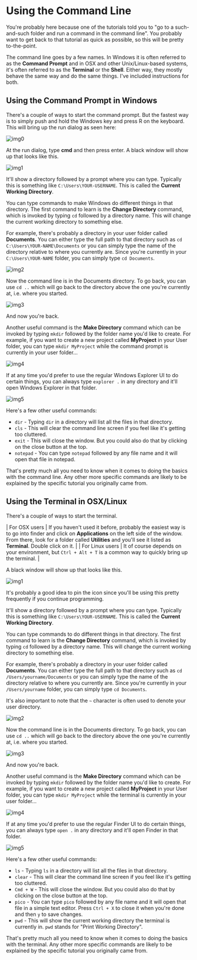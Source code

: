 # Using the Command Line

You're probably here because one of the tutorials told you to "go to a such-and-such folder and run a command in the command line". You probably want to get back to that tutorial as quick as possible, so this will be pretty to-the-point.

The command line goes by a few names. In Windows it is often referred to as the **Command Prompt** and in 
OSX and other Unix/Linux-based systems, it's often referred to as the **Terminal** or the **Shell**. 
Either way, they mostly behave the same way and do the same things. 
I've included instructions for both.

## Using the Command Prompt in Windows

There's a couple of ways to start the command prompt. 
But the fastest way is to simply push and hold the Windows key and press R on the keyboard. 
This will bring up the run dialog as seen here:

![img0](./images/windows0.png)

At the run dialog, type **cmd** and then press enter. A black window will show up that looks like this.

![img1](./images/windows1.png)

It'll show a directory followed by a prompt where you can type. Typically this is something like `C:\Users\YOUR-USERNAME`. This is called the **Current Working Directory**. 

You can type commands to make Windows do different things in that directory. 
The first command to learn is the **Change Directory** command, which is invoked by typing `cd` followed by a directory name. 
This will change the current working directory to something else. 

For example, there's probably a directory in your user folder called **Documents**. 
You can either type the full path to that directory such as `cd C:\Users\YOUR-NAME\Documents` or you can simply type the name of the directory relative to where you currently are.
Since you're currently in your `C:\Users\YOUR-NAME` folder, you can simply type `cd Documents`.

![img2](./images/windows2.png)

Now the command line is in the Documents directory. 
To go back, you can use `cd ..` which will go back to the directory above the one you're
currently at, i.e. where you started.

![img3](./images/windows3.png)

And now you're back.

Another useful command is the **Make Directory** command which can be invoked by typing `mkdir` followed by the folder name you'd like to create.
For example, if you want to create a new project called **MyProject** in your User folder, you can type `mkdir MyProject` while the command prompt is currently in your user folder...

![img4](./images/windows4.png)

If at any time you'd prefer to use the regular Windows Explorer UI to do certain things, you can always type `explorer .` in any directory and it'll open Windows Explorer in that folder.

![img5](./images/windows5.png)

Here's a few other useful commands:

* `dir` - Typing `dir` in a directory will list all the files in that directory. 
* `cls` - This will clear the command line screen if you feel like it's getting too cluttered.
* `exit` - This will close the window. But you could also do that by clicking on the close button at the top.
* `notepad` - You can type `notepad` followed by any file name and it will open that file in notepad.

That's pretty much all you need to know when it comes to doing the basics with the command line. 
Any other more specific commands are likely to be explained by the specific tutorial you originally came from. 

## Using the Terminal in OSX/Linux

There's a couple of ways to start the terminal. 

| For OSX users | If you haven't used it before, probably the easiest way is to go into finder and click on **Applications** on the left side of the window. From there, look for a folder called **Utilities** and you'll see it listed as **Terminal**. Double click on it. |
| For Linux users | It of course depends on your environment, but `Ctrl + Alt + T` is a common way to quickly bring up the terminal. |

A black window will show up that looks like this.

![img1](./images/osx1.png)

It's probably a good idea to pin the icon since you'll be using this pretty frequently if you continue programming. 

It'll show a directory followed by a prompt where you can type. Typically this is something like `C:\Users\YOUR-USERNAME`. This is called the **Current Working Directory**. 

You can type commands to do different things in that directory. 
The first command to learn is the **Change Directory** command, which is invoked by typing `cd` followed by a directory name. 
This will change the current working directory to something else. 

For example, there's probably a directory in your user folder called **Documents**. 
You can either type the full path to that directory such as `cd /Users/yourname/Documents` or you can simply type the name of the directory relative to where you currently are.
Since you're currently in your `/Users/yourname` folder, you can simply type `cd Documents`.

It's also important to note that the `~` character is often used to denote your user directory.

![img2](./images/osx2.png)

Now the command line is in the Documents directory. 
To go back, you can use `cd ..` which will go back to the directory above the one you're
currently at, i.e. where you started.

![img3](./images/osx3.png)

And now you're back.

Another useful command is the **Make Directory** command which can be invoked by typing `mkdir` followed by the folder name you'd like to create.
For example, if you want to create a new project called **MyProject** in your User folder, you can type `mkdir MyProject` while the terminal is currently in your user folder...

![img4](./images/osx4.png)

If at any time you'd prefer to use the regular Finder UI to do certain things, you can always type `open .` in any directory and it'll open Finder in that folder.

![img5](./images/osx5.png)

Here's a few other useful commands:

* `ls` - Typing `ls` in a directory will list all the files in that directory. 
* `clear` - This will clear the command line screen if you feel like it's getting too cluttered.
* `Cmd + W` - This will close the window. But you could also do that by clicking on the close button at the top.
* `pico` - You can type `pico` followed by any file name and it will open that file in a simple text editor. Press `Ctrl + X` to close it when you're done and then `y` to save changes.
* `pwd` - This will show the current working directory the terminal is currently in. `pwd` stands for "Print Working Directory".

That's pretty much all you need to know when it comes to doing the basics with the terminal. 
Any other more specific commands are likely to be explained by the specific tutorial you originally came from. 
